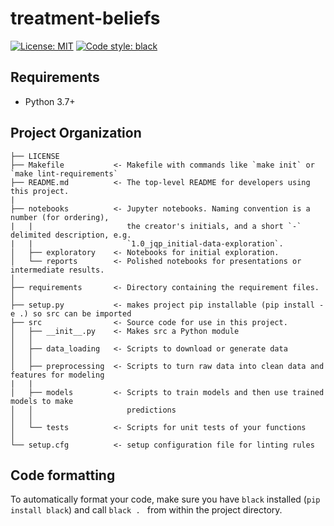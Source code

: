 # treatment-beliefs

 [![License: MIT](https://img.shields.io/badge/License-MIT-blue.svg)](https://opensource.org/licenses/MIT)
 <a href="https://github.com/psf/black"><img alt="Code style: black" src="https://img.shields.io/badge/code%20style-black-000000.svg"></a>

## Requirements
- Python 3.7+

## Project Organization
```
├── LICENSE
├── Makefile           <- Makefile with commands like `make init` or `make lint-requirements`
├── README.md          <- The top-level README for developers using this project.
|
├── notebooks          <- Jupyter notebooks. Naming convention is a number (for ordering),
|   |                     the creator's initials, and a short `-` delimited description, e.g.
|   |                     `1.0_jqp_initial-data-exploration`.
│   ├── exploratory    <- Notebooks for initial exploration.
│   └── reports        <- Polished notebooks for presentations or intermediate results.
│
├── requirements       <- Directory containing the requirement files.
│
├── setup.py           <- makes project pip installable (pip install -e .) so src can be imported
├── src                <- Source code for use in this project.
│   ├── __init__.py    <- Makes src a Python module
│   │
│   ├── data_loading   <- Scripts to download or generate data
│   │
│   ├── preprocessing  <- Scripts to turn raw data into clean data and features for modeling
|   |
│   ├── models         <- Scripts to train models and then use trained models to make
│   │                     predictions
│   │
│   └── tests          <- Scripts for unit tests of your functions
│
└── setup.cfg          <- setup configuration file for linting rules
```

## Code formatting
To automatically format your code, make sure you have `black` installed (`pip install black`) and call
```black . ``` 
from within the project directory.
